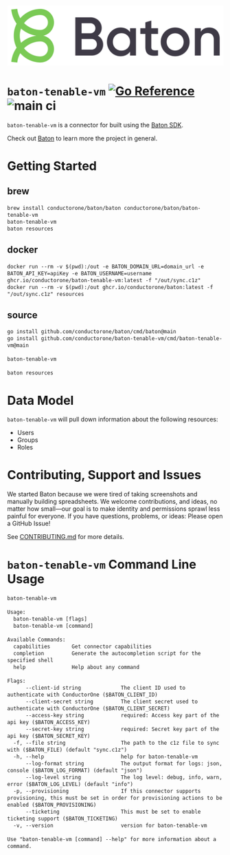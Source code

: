 ![Baton Logo](./baton-logo.png)

# `baton-tenable-vm` [![Go Reference](https://pkg.go.dev/badge/github.com/conductorone/baton-tenable-vm.svg)](https://pkg.go.dev/github.com/conductorone/baton-tenable-vm) ![main ci](https://github.com/conductorone/baton-tenable-vm/actions/workflows/main.yaml/badge.svg)

`baton-tenable-vm` is a connector for built using the [Baton SDK](https://github.com/conductorone/baton-sdk).

Check out [Baton](https://github.com/conductorone/baton) to learn more the project in general.

# Getting Started

## brew

```
brew install conductorone/baton/baton conductorone/baton/baton-tenable-vm
baton-tenable-vm
baton resources
```

## docker

```
docker run --rm -v $(pwd):/out -e BATON_DOMAIN_URL=domain_url -e BATON_API_KEY=apiKey -e BATON_USERNAME=username ghcr.io/conductorone/baton-tenable-vm:latest -f "/out/sync.c1z"
docker run --rm -v $(pwd):/out ghcr.io/conductorone/baton:latest -f "/out/sync.c1z" resources
```

## source

```
go install github.com/conductorone/baton/cmd/baton@main
go install github.com/conductorone/baton-tenable-vm/cmd/baton-tenable-vm@main

baton-tenable-vm

baton resources
```

# Data Model

`baton-tenable-vm` will pull down information about the following resources:
- Users
- Groups
- Roles

# Contributing, Support and Issues

We started Baton because we were tired of taking screenshots and manually
building spreadsheets. We welcome contributions, and ideas, no matter how
small&mdash;our goal is to make identity and permissions sprawl less painful for
everyone. If you have questions, problems, or ideas: Please open a GitHub Issue!

See [CONTRIBUTING.md](https://github.com/ConductorOne/baton/blob/main/CONTRIBUTING.md) for more details.

# `baton-tenable-vm` Command Line Usage

```
baton-tenable-vm

Usage:
  baton-tenable-vm [flags]
  baton-tenable-vm [command]

Available Commands:
  capabilities       Get connector capabilities
  completion         Generate the autocompletion script for the specified shell
  help               Help about any command

Flags:
      --client-id string             The client ID used to authenticate with ConductorOne ($BATON_CLIENT_ID)
      --client-secret string         The client secret used to authenticate with ConductorOne ($BATON_CLIENT_SECRET)
      --access-key string            required: Access key part of the api key ($BATON_ACCESS_KEY)
      --secret-key string            required: Secret key part of the api key ($BATON_SECRET_KEY)
  -f, --file string                  The path to the c1z file to sync with ($BATON_FILE) (default "sync.c1z")
  -h, --help                         help for baton-tenable-vm
      --log-format string            The output format for logs: json, console ($BATON_LOG_FORMAT) (default "json")
      --log-level string             The log level: debug, info, warn, error ($BATON_LOG_LEVEL) (default "info")
  -p, --provisioning                 If this connector supports provisioning, this must be set in order for provisioning actions to be enabled ($BATON_PROVISIONING)
      --ticketing                    This must be set to enable ticketing support ($BATON_TICKETING)
  -v, --version                      version for baton-tenable-vm

Use "baton-tenable-vm [command] --help" for more information about a command.
```
